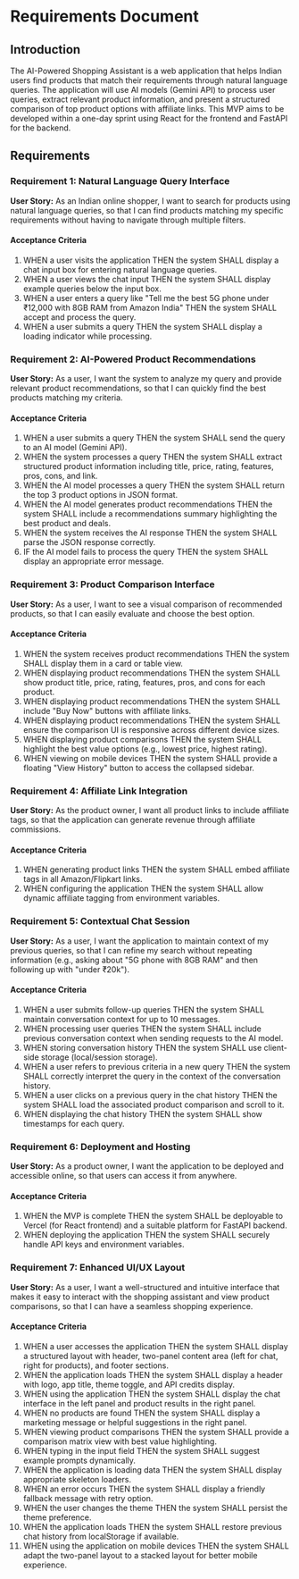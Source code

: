 # Requirements Document

## Introduction

The AI-Powered Shopping Assistant is a web application that helps Indian users find products that match their requirements through natural language queries. The application will use AI models (Gemini API) to process user queries, extract relevant product information, and present a structured comparison of top product options with affiliate links. This MVP aims to be developed within a one-day sprint using React for the frontend and FastAPI for the backend.

## Requirements

### Requirement 1: Natural Language Query Interface

**User Story:** As an Indian online shopper, I want to search for products using natural language queries, so that I can find products matching my specific requirements without having to navigate through multiple filters.

#### Acceptance Criteria

1. WHEN a user visits the application THEN the system SHALL display a chat input box for entering natural language queries.
2. WHEN a user views the chat input THEN the system SHALL display example queries below the input box.
3. WHEN a user enters a query like "Tell me the best 5G phone under ₹12,000 with 8GB RAM from Amazon India" THEN the system SHALL accept and process the query.
4. WHEN a user submits a query THEN the system SHALL display a loading indicator while processing.

### Requirement 2: AI-Powered Product Recommendations

**User Story:** As a user, I want the system to analyze my query and provide relevant product recommendations, so that I can quickly find the best products matching my criteria.

#### Acceptance Criteria

1. WHEN a user submits a query THEN the system SHALL send the query to an AI model (Gemini API).
2. WHEN the system processes a query THEN the system SHALL extract structured product information including title, price, rating, features, pros, cons, and link.
3. WHEN the AI model processes a query THEN the system SHALL return the top 3 product options in JSON format.
4. WHEN the AI model generates product recommendations THEN the system SHALL include a recommendations summary highlighting the best product and deals.
5. WHEN the system receives the AI response THEN the system SHALL parse the JSON response correctly.
6. IF the AI model fails to process the query THEN the system SHALL display an appropriate error message.

### Requirement 3: Product Comparison Interface

**User Story:** As a user, I want to see a visual comparison of recommended products, so that I can easily evaluate and choose the best option.

#### Acceptance Criteria

1. WHEN the system receives product recommendations THEN the system SHALL display them in a card or table view.
2. WHEN displaying product recommendations THEN the system SHALL show product title, price, rating, features, pros, and cons for each product.
3. WHEN displaying product recommendations THEN the system SHALL include "Buy Now" buttons with affiliate links.
4. WHEN displaying product recommendations THEN the system SHALL ensure the comparison UI is responsive across different device sizes.
5. WHEN displaying product comparisons THEN the system SHALL highlight the best value options (e.g., lowest price, highest rating).
6. WHEN viewing on mobile devices THEN the system SHALL provide a floating "View History" button to access the collapsed sidebar.

### Requirement 4: Affiliate Link Integration

**User Story:** As the product owner, I want all product links to include affiliate tags, so that the application can generate revenue through affiliate commissions.

#### Acceptance Criteria

1. WHEN generating product links THEN the system SHALL embed affiliate tags in all Amazon/Flipkart links.
2. WHEN configuring the application THEN the system SHALL allow dynamic affiliate tagging from environment variables.

### Requirement 5: Contextual Chat Session

**User Story:** As a user, I want the application to maintain context of my previous queries, so that I can refine my search without repeating information (e.g., asking about "5G phone with 8GB RAM" and then following up with "under ₹20k").

#### Acceptance Criteria

1. WHEN a user submits follow-up queries THEN the system SHALL maintain conversation context for up to 10 messages.
2. WHEN processing user queries THEN the system SHALL include previous conversation context when sending requests to the AI model.
3. WHEN storing conversation history THEN the system SHALL use client-side storage (local/session storage).
4. WHEN a user refers to previous criteria in a new query THEN the system SHALL correctly interpret the query in the context of the conversation history.
5. WHEN a user clicks on a previous query in the chat history THEN the system SHALL load the associated product comparison and scroll to it.
6. WHEN displaying the chat history THEN the system SHALL show timestamps for each query.

### Requirement 6: Deployment and Hosting

**User Story:** As a product owner, I want the application to be deployed and accessible online, so that users can access it from anywhere.

#### Acceptance Criteria

1. WHEN the MVP is complete THEN the system SHALL be deployable to Vercel (for React frontend) and a suitable platform for FastAPI backend.
2. WHEN deploying the application THEN the system SHALL securely handle API keys and environment variables.
### Requirement 7: Enhanced UI/UX Layout

**User Story:** As a user, I want a well-structured and intuitive interface that makes it easy to interact with the shopping assistant and view product comparisons, so that I can have a seamless shopping experience.

#### Acceptance Criteria

1. WHEN a user accesses the application THEN the system SHALL display a structured layout with header, two-panel content area (left for chat, right for products), and footer sections.
2. WHEN the application loads THEN the system SHALL display a header with logo, app title, theme toggle, and API credits display.
3. WHEN using the application THEN the system SHALL display the chat interface in the left panel and product results in the right panel.
4. WHEN no products are found THEN the system SHALL display a marketing message or helpful suggestions in the right panel.
5. WHEN viewing product comparisons THEN the system SHALL provide a comparison matrix view with best value highlighting.
6. WHEN typing in the input field THEN the system SHALL suggest example prompts dynamically.
7. WHEN the application is loading data THEN the system SHALL display appropriate skeleton loaders.
8. WHEN an error occurs THEN the system SHALL display a friendly fallback message with retry option.
9. WHEN the user changes the theme THEN the system SHALL persist the theme preference.
10. WHEN the application loads THEN the system SHALL restore previous chat history from localStorage if available.
11. WHEN using the application on mobile devices THEN the system SHALL adapt the two-panel layout to a stacked layout for better mobile experience.